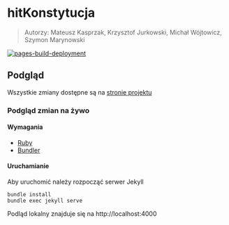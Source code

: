 # hitKonstytucja

> Autorzy: Mateusz Kasprzak, Krzysztof Jurkowski, Michał Wójtowicz, Szymon Marynowski

[![pages-build-deployment](https://github.com/MateuszKasprzak2tc/hitKonstytucja/actions/workflows/pages/pages-build-deployment/badge.svg)](https://github.com/MateuszKasprzak2tc/hitKonstytucja/actions/workflows/pages/pages-build-deployment)

## Podgląd

Wszystkie zmiany dostępne są na [stronie projektu](https://MateuszKasprzak2tc.github.io/hitKonstytucja)

### Podgląd zmian na żywo

#### Wymagania

* [Ruby](https://www.ruby-lang.org/en/documentation/installation/)
* [Bundler](https://bundler.io/)

#### Uruchamianie

Aby uruchomić należy rozpocząć serwer Jekyll

```pwsh
bundle install
bundle exec jekyll serve
```

Podląd lokalny znajduje się na http://localhost:4000
